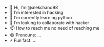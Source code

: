 - 👋 Hi, I’m @alekchand98
- 👀 I’m interested in hacking 
- 🌱 I’m currently learning python 
- 💞️ I’m looking to collaborate with hacker 
- 📫 How to reach me no need of reaching me
- 😄 Pronouns: ...
- ⚡ Fun fact: ...

<!---
alekchand98/alekchand98 is a ✨ special ✨ repository because its `README.md` (this file) appears on your GitHub profile.
You can click the Preview link to take a look at your changes.
--->
